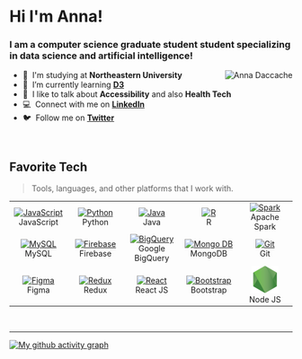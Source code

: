 
<h1 align="left" id="amdacccache-title"> Hi I'm Anna!</h1>
<h3 align="left">I am a computer science graduate student student specializing in data science and artificial intelligence!</h3>

<a href="#amdacccache-title">
  <img src="https://github-readme-stats.vercel.app/api?username=amdacccache&show_icons=true&theme=radical&count_private=true&include_all_commits=true" alt="Anna Daccache" align="right" />
</a>

- :office: &nbsp;I'm studying at **Northeastern University**
- :seedling: &nbsp;I’m currently learning **[D3]**
- :speech_balloon: &nbsp;I like to talk about **Accessibility** and also **Health Tech**
- :computer: &nbsp;Connect with me on **[LinkedIn]**
- :bird: &nbsp;Follow me on **[Twitter]**

<br>

<h2 align="left" id="amdacccache-tech">Favorite Tech</h2>

> Tools, languages, and other platforms that I work with.

<!---  [![Top Langs](https://github-readme-stats.vercel.app/api/top-langs/?username=amdacccache&layout=compact)](https://github.com/amdacccache/github-readme-stats) --->

<table align="center">
  <tr>
    <td align="center" width="96">
      <a href="#amdacccache-tech">
        <img src="https://upload.wikimedia.org/wikipedia/commons/thumb/9/99/Unofficial_JavaScript_logo_2.svg/1024px-Unofficial_JavaScript_logo_2.svg.png" width="48" height="48" alt="JavaScript" />
      </a>
      <br>JavaScript
    </td>
    <td align="center" width="96">
      <a href="#amdaccache-tech">
        <img src="https://upload.wikimedia.org/wikipedia/commons/thumb/c/c3/Python-logo-notext.svg/1200px-Python-logo-notext.svg.png" width="48" height="48" alt="Python" />
      </a>
      <br>Python
    </td>
    <td align="center" width="96">
      <a href="#amdaccache-tech" >
        <img src="https://cdn3.iconfinder.com/data/icons/logos-and-brands-adobe/512/181_Java-512.png" width="48" height="48" alt="Java" />
      </a>
      <br>Java
    </td>
    <td align="center"  width="96">
      <a href="#amdaccache-tech">
        <img src="https://www.pngall.com/wp-content/uploads/2017/05/Copyright-Symbol-R-Free-Download-PNG.png" width="48" height="48" alt="R" />
      </a>
      <br>R
    </td>
    <td align="center" width="96"> 
      <a href="#amdaccache-tech" >
        <img src="https://cloudnesil.com/wp-content/uploads/2018/12/apachesparklogo.png" width="48" height="48" alt="Spark" />
      </a>
      <br>Apache Spark
    </td>
  </tr>
  
  <tr>
    <td align="center"  width="96">
      <a href="#amdaccache-tech">
        <img src="https://www.freepnglogos.com/uploads/logo-mysql-png/logo-mysql-mysql-logo-png-images-are-download-crazypng-21.png" width="48" height="48" alt="MySQL" />
      </a>
      <br>MySQL
    </td>
    <td align="center" width="96">
      <a href="#amdaccache-tech">
        <img src="https://4.bp.blogspot.com/-rtNRVM3aIvI/XJX_U07Z-II/AAAAAAAAJXY/YpdOo490FTgdKOxM4qDG-2-EzcNFAWkKACK4BGAYYCw/s1600/logo%2Bfirebase%2Bicon.png" width="48" height="48" alt="Firebase" />
      </a>
      <br>Firebase
    </td>
    <td align="center"  width="96">
      <a href="#amdaccache-tech">
        <img src="https://www.marketingmilk.com/wp-content/uploads/2020/06/google-bigquery.png" width="48" height="48" alt="BigQuery" />
      </a>
      <br>Google BigQuery
    </td>
    <td align="center" width="96"> 
      <a href="#amdaccache-tech" >
        <img src="https://i.ibb.co/QXHcMvM/58481021cef1014c0b5e494b.png" width="48" height="48" alt="Mongo DB" />
      </a>
      <br>MongoDB
    </td>
    <td align="center" width="96">
      <a href="#amdaccache-tech" >
        <img src="https://upload.wikimedia.org/wikipedia/commons/thumb/3/3f/Git_icon.svg/1200px-Git_icon.svg.png" width="48" height="48" alt="Git" />
      </a>
      <br>Git
    </td>
  </tr>
   <tr>
    <td align="center" width="96">
      <a href="#amdaccache-tech">
        <img src="https://upload.wikimedia.org/wikipedia/commons/3/33/Figma-logo.svg" width="45" height="45" alt="Figma" />
      </a>
      <br>Figma
    </td>
     <td align="center" width="96"> 
      <a href="#amdaccache-tech" >
        <img src="https://cdn.worldvectorlogo.com/logos/redux.svg" width="48" height="48" alt="Redux" />
      </a>
      <br>Redux
    </td>
     <td align="center" width="96">
      <a href="#amdaccache-tech">
        <img src="https://brandlogos.net/wp-content/uploads/2020/09/react-logo.png" width="48" height="48" alt="React" />
      </a>
      <br>React JS
    </td>
    <td align="center" width="96">
      <a href="#amdaccache-tech">
        <img src="https://cdn.worldvectorlogo.com/logos/bootstrap-4.svg" width="48" height="48" alt="Bootstrap" />
      </a>
      <br>Bootstrap
    </td>
    <td align="center" width="96">
      <a href="#amdaccache-tech">
        <img src="https://raw.githubusercontent.com/github/explore/80688e429a7d4ef2fca1e82350fe8e3517d3494d/topics/nodejs/nodejs.png" width="48" height="48" alt="Node JS" />
      </a>
      <br>Node JS
    </td>
  </tr>
    
</table>


[linkedin]: https://www.linkedin.com/in/annadaccache "LinkedIn"
[twitter]: https://twitter.com/annadaccache97 "Twitter"
[D3]: https://d3js.org/ "D3"

<br>

***

[![My github activity graph](https://activity-graph.herokuapp.com/graph?username=amdacccache&theme=redical)](https://github.com/amdacccache)

